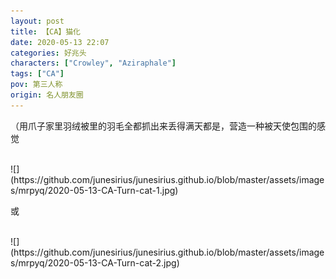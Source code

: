 ```yaml
---
layout: post
title: 【CA】猫化
date: 2020-05-13 22:07
categories: 好兆头
characters: ["Crowley", "Aziraphale"]
tags: ["CA"]
pov: 第三人称
origin: 名人朋友圈
---
```


（用爪子家里羽绒被里的羽毛全都抓出来丢得满天都是，营造一种被天使包围的感觉

<br>
![](https://github.com/junesirius/junesirius.github.io/blob/master/assets/images/mrpyq/2020-05-13-CA-Turn-cat-1.jpg)

或

<br>
![](https://github.com/junesirius/junesirius.github.io/blob/master/assets/images/mrpyq/2020-05-13-CA-Turn-cat-2.jpg)
